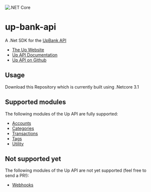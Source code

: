 ![.NET Core](https://github.com/SelectSystemsInternational/up-bank-api/workflows/.NET%20Core/badge.svg?branch=master&event=status)

# up-bank-api
A .Net SDK for the [UpBank API](https://developer.up.com.au/)

* [The Up Website](https://up.com.au/)
* [Up API Documentation](https://developer.up.com.au/)
* [Up API on Github](https://github.com/up-banking/api)

## Usage

Download this Repository which is currently built using .Netcore 3.1

## Supported modules

The following modules of the Up API are fully supported:

* [Accounts](https://developer.up.com.au/#accounts)
* [Categories](https://developer.up.com.au/#categories)
* [Transactions](https://developer.up.com.au/#transactions)
* [Tags](https://developer.up.com.au/#tags)
* [Utility](https://developer.up.com.au/#utility_endpoints)

## Not supported yet

The following modules of the Up API are not yet supported (feel free to send a PR!):

* [Webhooks](https://developer.up.com.au/#webhooks)

